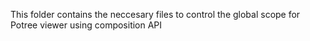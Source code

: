 This folder contains the neccesary files to control the global scope for Potree viewer using composition API  
